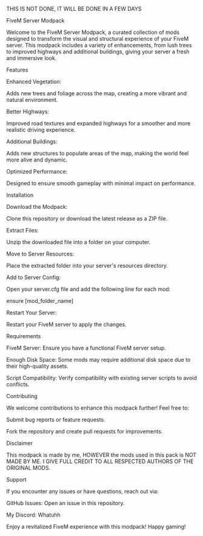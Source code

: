 THIS IS NOT DONE, IT WILL BE DONE IN A FEW DAYS





FiveM Server Modpack

Welcome to the FiveM Server Modpack, a curated collection of mods designed to transform the visual and structural experience of your FiveM server. This modpack includes a variety of enhancements, from lush trees to improved highways and additional buildings, giving your server a fresh and immersive look.

Features

Enhanced Vegetation:

Adds new trees and foliage across the map, creating a more vibrant and natural environment.

Better Highways:

Improved road textures and expanded highways for a smoother and more realistic driving experience.

Additional Buildings:

Adds new structures to populate areas of the map, making the world feel more alive and dynamic.

Optimized Performance:

Designed to ensure smooth gameplay with minimal impact on performance.

Installation

Download the Modpack:

Clone this repository or download the latest release as a ZIP file.

Extract Files:

Unzip the downloaded file into a folder on your computer.

Move to Server Resources:

Place the extracted folder into your server's resources directory.

Add to Server Config:

Open your server.cfg file and add the following line for each mod:

ensure [mod_folder_name]

Restart Your Server:

Restart your FiveM server to apply the changes.

Requirements

FiveM Server: Ensure you have a functional FiveM server setup.

Enough Disk Space: Some mods may require additional disk space due to their high-quality assets.

Script Compatibility: Verify compatibility with existing server scripts to avoid conflicts.

Contributing

We welcome contributions to enhance this modpack further! Feel free to:

Submit bug reports or feature requests.

Fork the repository and create pull requests for improvements.

Disclaimer

This modpack is made by me, HOWEVER the mods used in this pack is NOT MADE BY ME. I GIVE FULL CREDIT TO ALL RESPECTED AUTHORS OF THE ORIGINAL MODS.

Support

If you encounter any issues or have questions, reach out via:

GitHub Issues: Open an issue in this repository.

My Discord: Whatuhh

Enjoy a revitalized FiveM experience with this modpack! Happy gaming!

